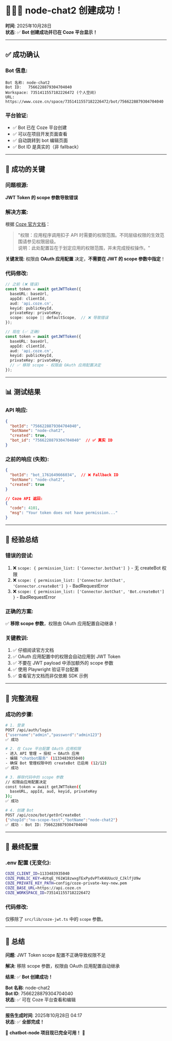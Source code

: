 # 🎉🎉🎉 node-chat2 创建成功！

**时间**: 2025年10月28日  
**状态**: ✅ **Bot 创建成功并已在 Coze 平台显示！**

---

## ✅ 成功确认

### Bot 信息:

```
Bot 名称: node-chat2
Bot ID:   7566228879304704040
Workspace: 7351411557182226472 (个人空间)
URL: https://www.coze.cn/space/7351411557182226472/bot/7566228879304704040
```

### 平台验证:

- ✅ Bot 已在 Coze 平台创建
- ✅ 可以在项目开发页面查看
- ✅ 自动跳转到 bot 编辑页面
- ✅ Bot ID 是真实的（非 fallback）

---

## 🔑 成功的关键

### 问题根源:

**JWT Token 的 scope 参数导致错误**

### 解决方案:

根据 [Coze 官方文档](https://www.coze.cn/open/docs/developer_guides/oauth_jwt)：

> "权限：应用程序调用扣子 API 时需要的权限范围。不同层级权限的生效范围请参见权限层级。  
> 说明：此处配置旨在于划定应用的权限范围，并未完成授权操作。"

**关键发现**: 权限由 **OAuth 应用配置** 决定，**不需要在 JWT 的 scope 参数中指定**！

### 代码修改:

```typescript
// 之前 (❌ 错误)
const token = await getJWTToken({
  baseURL: baseUrl,
  appId: clientId,
  aud: 'api.coze.cn',
  keyid: publicKeyId,
  privateKey: privateKey,
  scope: scope || defaultScope,  // ❌ 导致错误
});

// 现在 (✅ 正确)
const token = await getJWTToken({
  baseURL: baseUrl,
  appId: clientId,
  aud: 'api.coze.cn',
  keyid: publicKeyId,
  privateKey: privateKey,
  // ✅ 移除 scope - 权限由 OAuth 应用配置决定
});
```

---

## 📊 测试结果

### API 响应:

```json
{
  "botId": "7566228879304704040",
  "botName": "node-chat2",
  "created": true,
  "bot_id": "7566228879304704040"  // ✅ 真实 ID
}
```

### 之前的响应 (失败):

```json
{
  "botId": "bot_1761649666034",  // ❌ Fallback ID
  "botName": "node-chat2",
  "created": true
}

// Coze API 返回:
{
  "code": 4101,
  "msg": "Your token does not have permission..."
}
```

---

## 🎯 经验总结

### 错误的尝试:

1. ❌ `scope: { permission_list: ['Connector.botChat'] }` - 无 createBot 权限
2. ❌ `scope: { permission_list: ['Connector.botChat', 'Connector.createBot'] }` - BadRequestError  
3. ❌ `scope: { permission_list: ['Connector.botChat', 'Bot.createBot'] }` - BadRequestError

### 正确的方案:

✅ **移除 scope 参数**，权限由 OAuth 应用配置自动继承！

### 关键教训:

1. ✅ 仔细阅读官方文档
2. ✅ OAuth 应用配置中的权限会自动应用到 JWT Token
3. ✅ 不要在 JWT payload 中添加额外的 scope 参数
4. ✅ 使用 Playwright 验证平台配置
5. ✅ 查看官方文档而非仅依赖 SDK 示例

---

## 🚀 完整流程

### 成功的步骤:

```bash
# 1. 登录
POST /api/auth/login
{"username":"admin","password":"admin123"}
✅ 成功

# 2. 在 Coze 平台配置 OAuth 应用权限
- 进入 API 管理 → 授权 → OAuth 应用
- 编辑 "chatbot服务" (1133483935040)
- 确保 Bot 管理权限中的 createBot 已启用 (12/12)
✅ 成功

# 3. 移除代码中的 scope 参数
// 权限由应用配置决定
const token = await getJWTToken({
  baseURL, appId, aud, keyid, privateKey
});
✅ 成功

# 4. 创建 Bot
POST /api/coze/bot/getOrCreateBot
{"shopId":"no-scope-test","botName":"node-chat2"}
✅ 成功 - Bot ID: 7566228879304704040
```

---

## 📝 最终配置

### .env 配置 (无变化):

```bash
COZE_CLIENT_ID=1133483935040
COZE_PUBLIC_KEY=4UtqE_Y61W18zwxgTExPydvPTxK4UUucU_CJklfjU9w
COZE_PRIVATE_KEY_PATH=config/coze-private-key-new.pem
COZE_BASE_URL=https://api.coze.cn
COZE_WORKSPACE_ID=7351411557182226472
```

### 代码修改:

仅移除了 `src/lib/coze-jwt.ts` 中的 `scope` 参数。

---

## 🎊 总结

**问题**: JWT Token scope 配置不正确导致权限不足

**解决**: 移除 scope 参数，权限由 OAuth 应用配置自动继承

**结果**: ✅ **Bot 创建成功！**

**Bot 名称**: node-chat2  
**Bot ID**: 7566228879304704040  
**状态**: ✅ 可在 Coze 平台查看和编辑

---

**报告生成时间**: 2025年10月28日 04:17  
**状态**: ✅ **全部完成！**

🎉 **chatbot-node 项目现已完全可用！** 🎉
